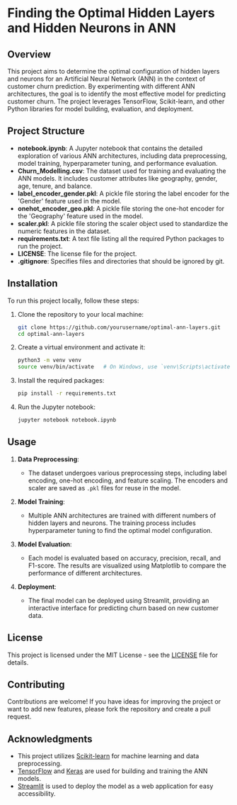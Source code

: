 # Finding the Optimal Hidden Layers and Hidden Neurons in ANN

## Overview

This project aims to determine the optimal configuration of hidden layers and neurons for an Artificial Neural Network (ANN) in the context of customer churn prediction. By experimenting with different ANN architectures, the goal is to identify the most effective model for predicting customer churn. The project leverages TensorFlow, Scikit-learn, and other Python libraries for model building, evaluation, and deployment.

## Project Structure

- **notebook.ipynb**: A Jupyter notebook that contains the detailed exploration of various ANN architectures, including data preprocessing, model training, hyperparameter tuning, and performance evaluation.
- **Churn_Modelling.csv**: The dataset used for training and evaluating the ANN models. It includes customer attributes like geography, gender, age, tenure, and balance.
- **label_encoder_gender.pkl**: A pickle file storing the label encoder for the 'Gender' feature used in the model.
- **onehot_encoder_geo.pkl**: A pickle file storing the one-hot encoder for the 'Geography' feature used in the model.
- **scaler.pkl**: A pickle file storing the scaler object used to standardize the numeric features in the dataset.
- **requirements.txt**: A text file listing all the required Python packages to run the project.
- **LICENSE**: The license file for the project.
- **.gitignore**: Specifies files and directories that should be ignored by git.

## Installation

To run this project locally, follow these steps:

1. Clone the repository to your local machine:
    ```bash
    git clone https://github.com/yourusername/optimal-ann-layers.git
    cd optimal-ann-layers
    ```

2. Create a virtual environment and activate it:
    ```bash
    python3 -m venv venv
    source venv/bin/activate   # On Windows, use `venv\Scripts\activate`
    ```

3. Install the required packages:
    ```bash
    pip install -r requirements.txt
    ```

4. Run the Jupyter notebook:
    ```bash
    jupyter notebook notebook.ipynb
    ```

## Usage

1. **Data Preprocessing**:
    - The dataset undergoes various preprocessing steps, including label encoding, one-hot encoding, and feature scaling. The encoders and scaler are saved as `.pkl` files for reuse in the model.

2. **Model Training**:
    - Multiple ANN architectures are trained with different numbers of hidden layers and neurons. The training process includes hyperparameter tuning to find the optimal model configuration.

3. **Model Evaluation**:
    - Each model is evaluated based on accuracy, precision, recall, and F1-score. The results are visualized using Matplotlib to compare the performance of different architectures.

4. **Deployment**:
    - The final model can be deployed using Streamlit, providing an interactive interface for predicting churn based on new customer data.

## License

This project is licensed under the MIT License - see the [LICENSE](LICENSE) file for details.

## Contributing

Contributions are welcome! If you have ideas for improving the project or want to add new features, please fork the repository and create a pull request.

## Acknowledgments

- This project utilizes [Scikit-learn](https://scikit-learn.org/stable/) for machine learning and data preprocessing.
- [TensorFlow](https://www.tensorflow.org/) and [Keras](https://keras.io/) are used for building and training the ANN models.
- [Streamlit](https://streamlit.io/) is used to deploy the model as a web application for easy accessibility.
